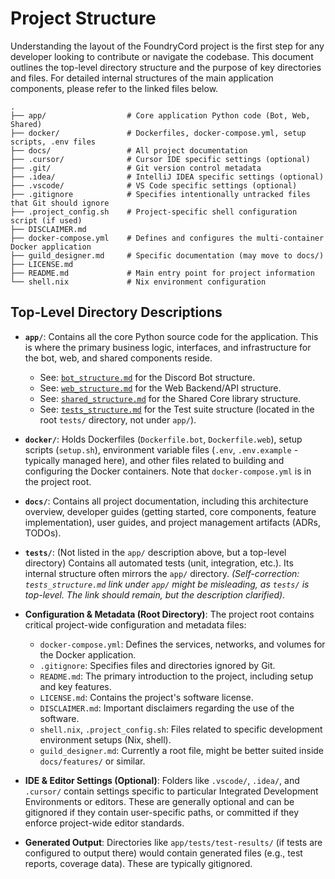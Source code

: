 # Project Structure

Understanding the layout of the FoundryCord project is the first step for any developer looking to contribute or navigate the codebase. This document outlines the top-level directory structure and the purpose of key directories and files. For detailed internal structures of the main application components, please refer to the linked files below.

```tree
.
├── app/                  # Core application Python code (Bot, Web, Shared)
├── docker/               # Dockerfiles, docker-compose.yml, setup scripts, .env files
├── docs/                 # All project documentation
├── .cursor/              # Cursor IDE specific settings (optional)
├── .git/                 # Git version control metadata
├── .idea/                # IntelliJ IDEA specific settings (optional)
├── .vscode/              # VS Code specific settings (optional)
├── .gitignore            # Specifies intentionally untracked files that Git should ignore
├── .project_config.sh    # Project-specific shell configuration script (if used)
├── DISCLAIMER.md
├── docker-compose.yml    # Defines and configures the multi-container Docker application
├── guild_designer.md     # Specific documentation (may move to docs/)
├── LICENSE.md
├── README.md             # Main entry point for project information
└── shell.nix             # Nix environment configuration
```

## Top-Level Directory Descriptions

*   **`app/`**: Contains all the core Python source code for the application. This is where the primary business logic, interfaces, and infrastructure for the bot, web, and shared components reside.
    *   See: [`bot_structure.md`](./bot_structure.md) for the Discord Bot structure.
    *   See: [`web_structure.md`](./web_structure.md) for the Web Backend/API structure.
    *   See: [`shared_structure.md`](./shared_structure.md) for the Shared Core library structure.
    *   See: [`tests_structure.md`](./tests_structure.md) for the Test suite structure (located in the root `tests/` directory, not under `app/`).

*   **`docker/`**: Holds Dockerfiles (`Dockerfile.bot`, `Dockerfile.web`), setup scripts (`setup.sh`), environment variable files (`.env`, `.env.example` - typically managed here), and other files related to building and configuring the Docker containers. Note that `docker-compose.yml` is in the project root.

*   **`docs/`**: Contains all project documentation, including this architecture overview, developer guides (getting started, core components, feature implementation), user guides, and project management artifacts (ADRs, TODOs).

*   **`tests/`**: (Not listed in the `app/` description above, but a top-level directory) Contains all automated tests (unit, integration, etc.). Its internal structure often mirrors the `app/` directory. *(Self-correction: `tests_structure.md` link under `app/` might be misleading, as `tests/` is top-level. The link should remain, but the description clarified).* 

*   **Configuration & Metadata (Root Directory)**: The project root contains critical project-wide configuration and metadata files:
    *   `docker-compose.yml`: Defines the services, networks, and volumes for the Docker application.
    *   `.gitignore`: Specifies files and directories ignored by Git.
    *   `README.md`: The primary introduction to the project, including setup and key features.
    *   `LICENSE.md`: Contains the project's software license.
    *   `DISCLAIMER.md`: Important disclaimers regarding the use of the software.
    *   `shell.nix`, `.project_config.sh`: Files related to specific development environment setups (Nix, shell).
    *   `guild_designer.md`: Currently a root file, might be better suited inside `docs/features/` or similar.

*   **IDE & Editor Settings (Optional)**: Folders like `.vscode/`, `.idea/`, and `.cursor/` contain settings specific to particular Integrated Development Environments or editors. These are generally optional and can be gitignored if they contain user-specific paths, or committed if they enforce project-wide editor standards.

*   **Generated Output**: Directories like `app/tests/test-results/` (if tests are configured to output there) would contain generated files (e.g., test reports, coverage data). These are typically gitignored.
